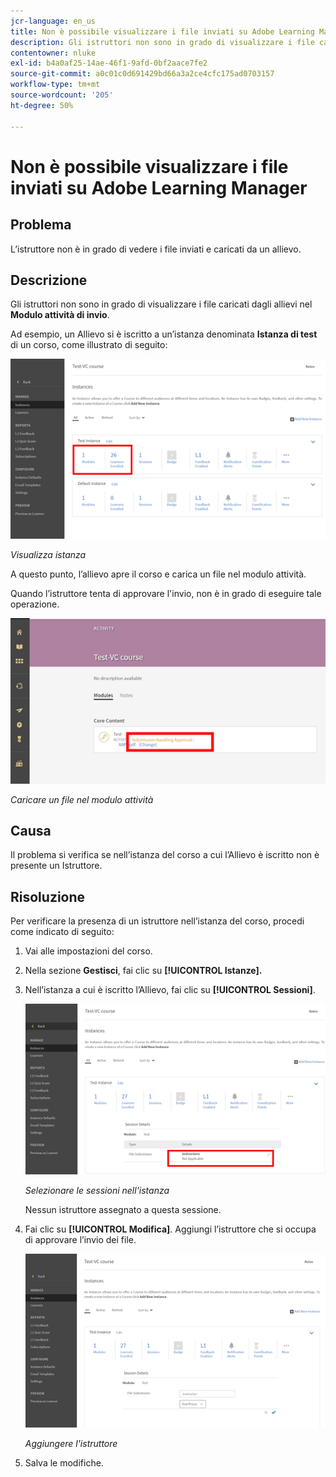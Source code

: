 ```yaml
---
jcr-language: en_us
title: Non è possibile visualizzare i file inviati su Adobe Learning Manager
description: Gli istruttori non sono in grado di visualizzare i file caricati dagli allievi nel Modulo attività di invio.
contentowner: nluke
exl-id: b4a0af25-14ae-46f1-9afd-0bf2aace7fe2
source-git-commit: a0c01c0d691429bd66a3a2ce4cfc175ad0703157
workflow-type: tm+mt
source-wordcount: '205'
ht-degree: 50%

---
```


# Non è possibile visualizzare i file inviati su Adobe Learning Manager

## Problema

L’istruttore non è in grado di vedere i file inviati e caricati da un allievo.

## Descrizione

Gli istruttori non sono in grado di visualizzare i file caricati dagli allievi nel **Modulo attività di invio**.

Ad esempio, un Allievo si è iscritto a un’istanza denominata **Istanza di test** di un corso, come illustrato di seguito:

![](assets/test-instance.png)

*Visualizza istanza*

A questo punto, l’allievo apre il corso e carica un file nel modulo attività.

Quando l’istruttore tenta di approvare l&#39;invio, non è in grado di eseguire tale operazione.

![](assets/activity.png)

*Caricare un file nel modulo attività*

## Causa

Il problema si verifica se nell’istanza del corso a cui l’Allievo è iscritto non è presente un Istruttore.

## Risoluzione

Per verificare la presenza di un istruttore nell’istanza del corso, procedi come indicato di seguito:

1. Vai alle impostazioni del corso.
1. Nella sezione **Gestisci**, fai clic su **[!UICONTROL Istanze].**
1. Nell’istanza a cui è iscritto l’Allievo, fai clic su **[!UICONTROL Sessioni]**.

   ![](assets/check-instructor.png)

   *Selezionare le sessioni nell&#39;istanza*

   Nessun istruttore assegnato a questa sessione.

1. Fai clic su **[!UICONTROL Modifica]**. Aggiungi l’istruttore che si occupa di approvare l’invio dei file.

   ![](assets/assign-instructor.png)

   *Aggiungere l&#39;istruttore*
1. Salva le modifiche.
